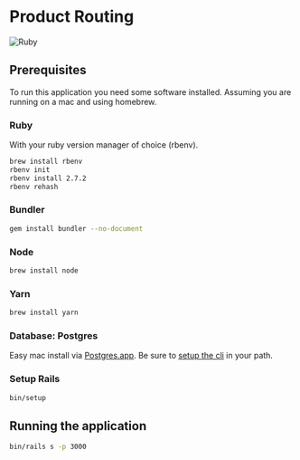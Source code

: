 [ruby-badge]: https://img.shields.io/badge/ruby-2.7.2-green

# Product Routing

![Ruby][ruby-badge]

## Prerequisites

To run this application you need some software installed.
Assuming you are running on a mac and using homebrew.

### Ruby

With your ruby version manager of choice (rbenv).

```bash
brew install rbenv
rbenv init
rbenv install 2.7.2
rbenv rehash
```

### Bundler
```bash
gem install bundler --no-document
```

### Node

```bash
brew install node
```

### Yarn

```bash
brew install yarn
```

### Database: Postgres

Easy mac install via [Postgres.app](https://postgresapp.com/downloads.html).
Be sure to [setup the cli](https://postgresapp.com/documentation/cli-tools.html) in your path.

### Setup Rails

```bash
bin/setup
```

## Running the application

```bash
bin/rails s -p 3000
```
